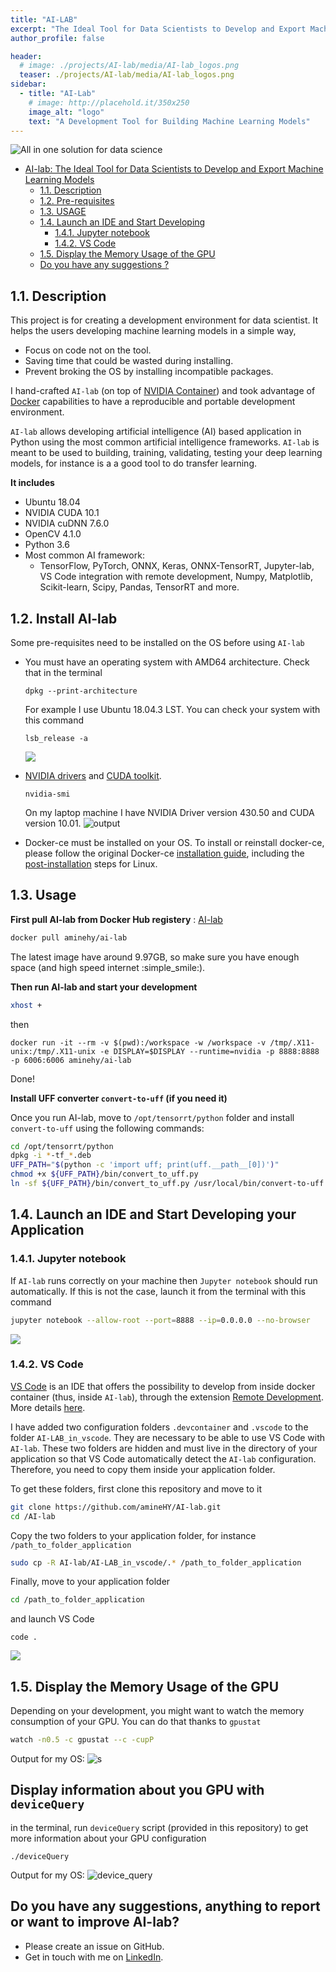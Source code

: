 ```yaml
---
title: "AI-LAB"
excerpt: "The Ideal Tool for Data Scientists to Develop and Export Machine Learning Models"
author_profile: false

header:
  # image: ./projects/AI-lab/media/AI-lab_logos.png
  teaser: ./projects/AI-lab/media/AI-lab_logos.png
sidebar:
  - title: "AI-Lab"
    # image: http://placehold.it/350x250
    image_alt: "logo"
    text: "A Development Tool for Building Machine Learning Models"
---
```


![All in one solution for data science](media/AI-lab_logos.png)


- [AI-lab: The Ideal Tool for Data Scientists to Develop and Export Machine Learning Models](#ai-lab-the-ideal-tool-for-data-scientists-to-develop-and-export-machine-learning-models)
  - [1.1. Description](#11-description)
  - [1.2. Pre-requisites](#12-pre-requisites)
  - [1.3. USAGE](#13-usage)
  - [1.4. Launch an IDE and Start Developing](#14-launch-an-ide-and-start-developing)
    - [1.4.1. Jupyter notebook](#141-jupyter-notebook)
    - [1.4.2. VS Code](#142-vs-code)
  - [1.5. Display the Memory Usage of the GPU](#15-display-the-memory-usage-of-the-gpu)
  - [Do you have any suggestions ?](#do-you-have-any-suggestions-)



## 1.1. Description

This project is for creating a development environment for data scientist. It helps the users developing machine learning models in a simple way,
- Focus on code not on the tool.
- Saving time that could be wasted during installing.
- Prevent broking the OS by installing incompatible packages.

I hand-crafted `AI-lab` (on top of [NVIDIA Container](https://ngc.nvidia.com/catalog/containers/nvidia:tensorrt)) and took advantage of [Docker](https://www.docker.com/products/docker-desktop) capabilities to have a reproducible and portable development environment.


`AI-lab` allows developing artificial intelligence (AI) based application in Python using the most common artificial intelligence frameworks. `AI-lab` is meant to be used to building, training, validating, testing your deep learning models, for instance is a a good tool to do transfer learning.

**It includes**

- Ubuntu 18.04
- NVIDIA CUDA 10.1
- NVIDIA cuDNN 7.6.0
- OpenCV 4.1.0
- Python 3.6
- Most common AI framework:
  - TensorFlow, PyTorch, ONNX, Keras, ONNX-TensorRT, Jupyter-lab, VS Code integration with remote development, Numpy, Matplotlib, Scikit-learn, Scipy, Pandas,  TensorRT and more.

## 1.2. Install AI-lab

Some pre-requisites need to be installed on the OS before using `AI-lab`

* You must have an operating system with AMD64 architecture. Check that in the terminal
  ```
  dpkg --print-architecture
  ```
  For example I use Ubuntu 18.04.3 LST. You can check your system with this command
  ```
  lsb_release -a
  ```
  ![](media/lsb_release.png)

*  [NVIDIA drivers](https://www.nvidia.com/Download/index.aspx) and [CUDA toolkit](https://developer.nvidia.com/cuda-downloads).
    ```
    nvidia-smi
    ```
    On my laptop machine I have NVIDIA Driver version 430.50 and CUDA version 10.01.
    ![output](media/nvidia_smi.png)
* Docker-ce must be installed on your OS. To install or reinstall docker-ce, please follow the original Docker-ce [installation guide](https://docs.docker.com/install/linux/docker-ce/ubuntu/), including the [post-installation](https://docs.docker.com/install/linux/linux-postinstall/) steps for Linux.


## 1.3. Usage

**First pull AI-lab from Docker Hub registery** : [AI-lab](https://hub.docker.com/repository/docker/aminehy/ai-lab)
```bash
docker pull aminehy/ai-lab
```

The latest image have around 9.97GB, so make sure you have enough space (and high speed internet :simple_smile:).

**Then run AI-lab and start your development**

``` bash
xhost +
```
then
```
docker run -it --rm -v $(pwd):/workspace -w /workspace -v /tmp/.X11-unix:/tmp/.X11-unix -e DISPLAY=$DISPLAY --runtime=nvidia -p 8888:8888 -p 6006:6006 aminehy/ai-lab
```

Done!


**Install UFF converter  `convert-to-uff` (if you need it)**

Once you run AI-lab, move to `/opt/tensorrt/python` folder and install `convert-to-uff` using the following commands:

```bash
cd /opt/tensorrt/python
dpkg -i *-tf_*.deb
UFF_PATH="$(python -c 'import uff; print(uff.__path__[0])')"
chmod +x ${UFF_PATH}/bin/convert_to_uff.py
ln -sf ${UFF_PATH}/bin/convert_to_uff.py /usr/local/bin/convert-to-uff
```

## 1.4. Launch an IDE and Start Developing your Application

### 1.4.1. Jupyter notebook

If `AI-lab` runs correctly on your machine then `Jupyter notebook` should run automatically. If this is not the case, launch it from the terminal with this command

```bash
jupyter notebook --allow-root --port=8888 --ip=0.0.0.0 --no-browser
```
![](media/jupyter.png)

### 1.4.2. VS Code

[VS Code](https://code.visualstudio.com/) is an IDE that offers the possibility to develop from inside docker container (thus, inside `AI-lab`), through the extension [Remote Development](https://marketplace.visualstudio.com/items?itemName=ms-vscode-remote.vscode-remote-extensionpack). More details [here](https://code.visualstudio.com/docs/remote/containers).

I have added two configuration folders `.devcontainer` and `.vscode` to the folder `AI-LAB_in_vscode`. They are necessary to be able to use VS Code with `AI-lab`. These two folders are hidden and must live in the directory of your application so that VS Code automatically detect the `AI-lab` configuration. Therefore, you need to copy them inside your application folder.

To get these folders, first clone this repository and move to it

```bash
git clone https://github.com/amineHY/AI-lab.git
cd /AI-lab
```

Copy the two folders to your application folder, for instance `/path_to_folder_application`

``` bash
sudo cp -R AI-lab/AI-LAB_in_vscode/.* /path_to_folder_application
```

Finally, move to your application folder

```bash
cd /path_to_folder_application
```

and launch VS Code

```
code .
```
![](media/vscode.png)

## 1.5. Display the Memory Usage of the GPU

Depending on your development, you might want to watch the memory consumption of your GPU. You can do that thanks to `gpustat`

```bash
watch -n0.5 -c gpustat --c -cupP
```
Output for my OS:
![s](media/gpu_stat.png)

## Display information about you GPU with `deviceQuery`

in the terminal, run `deviceQuery` script (provided in this repository) to get more information about your GPU configuration
```
./deviceQuery
```
Output for my OS:
![device_query](media/device_query.png)


## Do you have any suggestions, anything to report or want to improve AI-lab?

- Please create an issue on GitHub.
- Get in touch with me on [LinkedIn](https://www.linkedin.com/in/aminehy/).